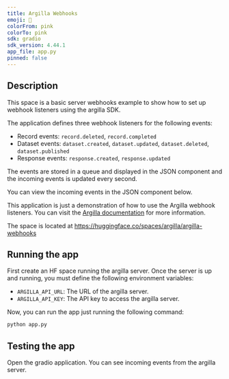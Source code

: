 ```yaml
---
title: Argilla Webhooks
emoji: 🦀
colorFrom: pink
colorTo: pink
sdk: gradio
sdk_version: 4.44.1
app_file: app.py
pinned: false
---
```


## Description

This space is a basic server webhooks example to show how to set up webhook listeners using the argilla SDK.

The application defines three webhook listeners for the following events:

- Record events: `record.deleted`, `record.completed`
- Dataset events: `dataset.created`, `dataset.updated`, `dataset.deleted`, `dataset.published`
- Response events: `response.created`, `response.updated`

The events are stored in a queue and displayed in the JSON component and the incoming events is updated every second.

You can view the incoming events in the JSON component below.

This application is just a demonstration of how to use the Argilla webhook listeners. You can visit the
[Argilla documentation](https://docs.argilla.io/dev/how_to_guides/webhooks) for more information.

The space is located at https://huggingface.co/spaces/argilla/argilla-webhooks

## Running the app

First create an HF space running the argilla server. Once the server is up and running, you must define the following environment variables:

- `ARGILLA_API_URL`: The URL of the argilla server.
- `ARGILLA_API_KEY`: The API key to access the argilla server.

Now, you can run the app just running the following command:

```bash
python app.py
```

## Testing the app

Open the gradio application. You can see incoming events from the argilla server.
